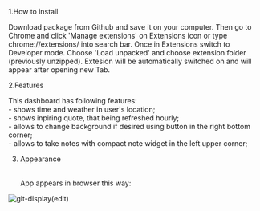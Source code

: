 1.How to install

Download package from Github and save it on your computer.
Then go to Chrome and click 'Manage extensions' on Extensions icon or type chrome://extensions/ into search bar.
Once in Extensions switch to Developer mode. 
Choose 'Load unpacked' and choose extension folder (previously unzipped).
Extesion will be automatically switched on and will appear after opening new Tab.

2.Features

This dashboard has following features:
   <br> - shows time and weather in user's location;
   <br> - shows inpiring quote, that being refreshed hourly;
   <br> - allows to change background if desired using button in the right bottom corner;
   <br> - allows to take notes with compact note widget in the left upper corner;
   
3. Appearance

   <br>App appears in browser this way:
   
![git-display(edit)](https://user-images.githubusercontent.com/25910896/213711667-51acb983-cf2c-4a26-9c1b-726c676cb243.jpg)
